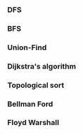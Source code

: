 ### DFS
### BFS
### Union-Find
### Dijkstra's algorithm
### Topological sort
### Bellman Ford
### Floyd Warshall
